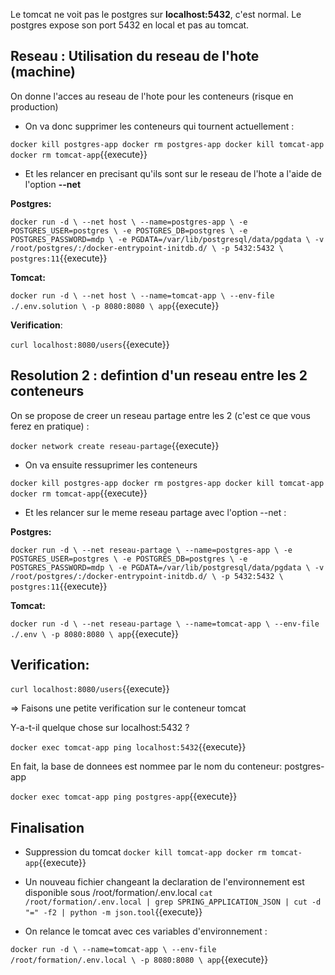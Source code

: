 Le tomcat ne voit pas le postgres sur **localhost:5432**, c'est normal. Le postgres expose son port 5432 en local et pas au tomcat.

## Reseau : Utilisation du reseau de l'hote (machine)

On donne l'acces au reseau de l'hote pour les conteneurs (risque en production)

- On va donc supprimer les conteneurs qui tournent actuellement :

`
docker kill postgres-app
docker rm postgres-app
docker kill tomcat-app
docker rm tomcat-app
`{{execute}}

- Et les relancer en precisant qu'ils sont sur le reseau de l'hote a l'aide de l'option **--net**


**Postgres:**

`
docker run -d \
  --net host \
  --name=postgres-app \
  -e POSTGRES_USER=postgres \
  -e POSTGRES_DB=postgres \
  -e POSTGRES_PASSWORD=mdp \
  -e PGDATA=/var/lib/postgresql/data/pgdata \
  -v /root/postgres/:/docker-entrypoint-initdb.d/ \
  -p 5432:5432 \
  postgres:11
`{{execute}}


**Tomcat:**

`
docker run -d \
  --net host \
  --name=tomcat-app \
  --env-file ./.env.solution \
  -p 8080:8080 \
  app
`{{execute}}

**Verification**:

`
curl localhost:8080/users
`{{execute}}

## Resolution 2 : defintion d'un reseau entre les 2 conteneurs

On se propose de creer un reseau partage entre les 2 (c'est ce que vous ferez en pratique) :

`
docker network create reseau-partage
`{{execute}}

- On va ensuite ressuprimer les conteneurs

`
docker kill postgres-app
docker rm postgres-app
docker kill tomcat-app
docker rm tomcat-app
`{{execute}}


- Et les relancer sur le meme reseau partage avec l'option --net <nom-reseau> : 

**Postgres:**

`
docker run -d \
  --net reseau-partage \
  --name=postgres-app \
  -e POSTGRES_USER=postgres \
  -e POSTGRES_DB=postgres \
  -e POSTGRES_PASSWORD=mdp \
  -e PGDATA=/var/lib/postgresql/data/pgdata \
  -v /root/postgres/:/docker-entrypoint-initdb.d/ \
  -p 5432:5432 \
  postgres:11
`{{execute}}

**Tomcat:**

`
docker run -d \
  --net reseau-partage \
  --name=tomcat-app \
  --env-file ./.env \
  -p 8080:8080 \
  app
`{{execute}}


## **Verification:**

`
curl localhost:8080/users
`{{execute}}

=> Faisons une petite verification sur le conteneur tomcat

Y-a-t-il quelque chose sur localhost:5432 ?

`
docker exec tomcat-app ping localhost:5432
`{{execute}}

En fait, la base de donnees est nommee par le nom du conteneur:  postgres-app

`
docker exec tomcat-app ping postgres-app
`{{execute}}

## Finalisation 

- Suppression du tomcat
`
docker kill tomcat-app
docker rm tomcat-app
`{{execute}}

- Un nouveau fichier changeant la declaration de l'environnement est disponible sous /root/formation/.env.local
`
cat /root/formation/.env.local | grep SPRING_APPLICATION_JSON | cut -d "=" -f2 | python -m json.tool
`{{execute}}

- On relance le tomcat avec ces variables d'environnement :

`
docker run -d \
  --name=tomcat-app \
  --env-file /root/formation/.env.local \
  -p 8080:8080 \
  app
`{{execute}}

